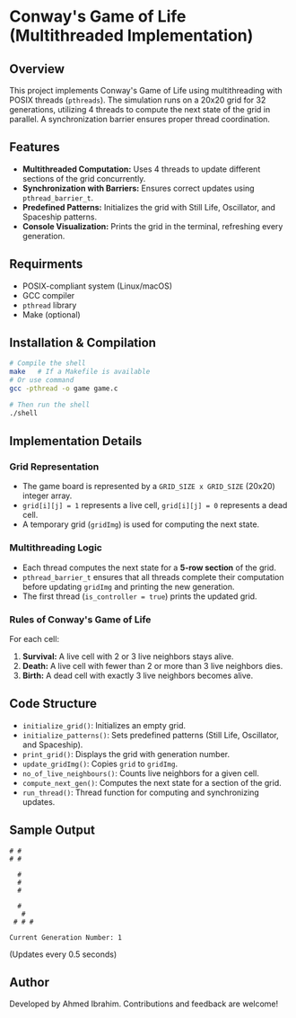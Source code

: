 # Conway's Game of Life (Multithreaded Implementation)

## Overview

This project implements Conway's Game of Life using multithreading with POSIX threads (`pthreads`). The simulation runs on a 20x20 grid for 32 generations, utilizing 4 threads to compute the next state of the grid in parallel. A synchronization barrier ensures proper thread coordination.

## Features

- **Multithreaded Computation:** Uses 4 threads to update different sections of the grid concurrently.
- **Synchronization with Barriers:** Ensures correct updates using `pthread_barrier_t`.
- **Predefined Patterns:** Initializes the grid with Still Life, Oscillator, and Spaceship patterns.
- **Console Visualization:** Prints the grid in the terminal, refreshing every generation.

## Requirments

- POSIX-compliant system (Linux/macOS)
- GCC compiler
- `pthread` library
- Make (optional)

## Installation & Compilation

```sh
# Compile the shell
make   # If a Makefile is available
# Or use command
gcc -pthread -o game game.c

# Then run the shell
./shell
```

## Implementation Details

### Grid Representation

- The game board is represented by a `GRID_SIZE x GRID_SIZE` (20x20) integer array.
- `grid[i][j] = 1` represents a live cell, `grid[i][j] = 0` represents a dead cell.
- A temporary grid (`gridImg`) is used for computing the next state.

### Multithreading Logic

- Each thread computes the next state for a **5-row section** of the grid.
- `pthread_barrier_t` ensures that all threads complete their computation before updating `gridImg` and printing the new generation.
- The first thread (`is_controller = true`) prints the updated grid.

### Rules of Conway's Game of Life

For each cell:

1. **Survival:** A live cell with 2 or 3 live neighbors stays alive.
2. **Death:** A live cell with fewer than 2 or more than 3 live neighbors dies.
3. **Birth:** A dead cell with exactly 3 live neighbors becomes alive.

## Code Structure

- `initialize_grid()`: Initializes an empty grid.
- `initialize_patterns()`: Sets predefined patterns (Still Life, Oscillator, and Spaceship).
- `print_grid()`: Displays the grid with generation number.
- `update_gridImg()`: Copies `grid` to `gridImg`.
- `no_of_live_neighbours()`: Counts live neighbors for a given cell.
- `compute_next_gen()`: Computes the next state for a section of the grid.
- `run_thread()`: Thread function for computing and synchronizing updates.

## Sample Output

```
# #
# #

  #
  #
  #

  #
   #
 # # #

Current Generation Number: 1
```

(Updates every 0.5 seconds)

## Author

Developed by Ahmed Ibrahim. Contributions and feedback are welcome!
